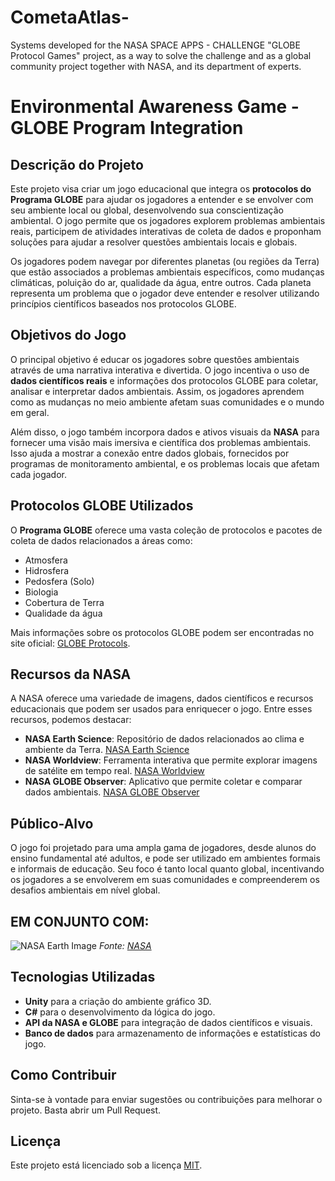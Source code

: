 # CometaAtlas-
Systems developed for the NASA SPACE APPS - CHALLENGE "GLOBE Protocol Games" project, as a way to solve the challenge and as a global community project together with NASA, and its department of experts.
# Environmental Awareness Game - GLOBE Program Integration

## Descrição do Projeto
Este projeto visa criar um jogo educacional que integra os **protocolos do Programa GLOBE** para ajudar os jogadores a entender e se envolver com seu ambiente local ou global, desenvolvendo sua conscientização ambiental. O jogo permite que os jogadores explorem problemas ambientais reais, participem de atividades interativas de coleta de dados e proponham soluções para ajudar a resolver questões ambientais locais e globais.

Os jogadores podem navegar por diferentes planetas (ou regiões da Terra) que estão associados a problemas ambientais específicos, como mudanças climáticas, poluição do ar, qualidade da água, entre outros. Cada planeta representa um problema que o jogador deve entender e resolver utilizando princípios científicos baseados nos protocolos GLOBE.

## Objetivos do Jogo
O principal objetivo é educar os jogadores sobre questões ambientais através de uma narrativa interativa e divertida. O jogo incentiva o uso de **dados científicos reais** e informações dos protocolos GLOBE para coletar, analisar e interpretar dados ambientais. Assim, os jogadores aprendem como as mudanças no meio ambiente afetam suas comunidades e o mundo em geral.

Além disso, o jogo também incorpora dados e ativos visuais da **NASA** para fornecer uma visão mais imersiva e científica dos problemas ambientais. Isso ajuda a mostrar a conexão entre dados globais, fornecidos por programas de monitoramento ambiental, e os problemas locais que afetam cada jogador.

## Protocolos GLOBE Utilizados
O **Programa GLOBE** oferece uma vasta coleção de protocolos e pacotes de coleta de dados relacionados a áreas como:
- Atmosfera
- Hidrosfera
- Pedosfera (Solo)
- Biologia
- Cobertura de Terra
- Qualidade da água

Mais informações sobre os protocolos GLOBE podem ser encontradas no site oficial: [GLOBE Protocols](https://www.globe.gov/do-globe/globe-teachers-guide/protocols).

## Recursos da NASA
A NASA oferece uma variedade de imagens, dados científicos e recursos educacionais que podem ser usados para enriquecer o jogo. Entre esses recursos, podemos destacar:
- **NASA Earth Science**: Repositório de dados relacionados ao clima e ambiente da Terra. [NASA Earth Science](https://science.nasa.gov/earth-science)
- **NASA Worldview**: Ferramenta interativa que permite explorar imagens de satélite em tempo real. [NASA Worldview](https://worldview.earthdata.nasa.gov/)
- **NASA GLOBE Observer**: Aplicativo que permite coletar e comparar dados ambientais. [NASA GLOBE Observer](https://observer.globe.gov/)

## Público-Alvo
O jogo foi projetado para uma ampla gama de jogadores, desde alunos do ensino fundamental até adultos, e pode ser utilizado em ambientes formais e informais de educação. Seu foco é tanto local quanto global, incentivando os jogadores a se envolverem em suas comunidades e compreenderem os desafios ambientais em nível global.

## EM CONJUNTO COM:
![NASA Earth Image](https://t0.gstatic.com/images?q=tbn:ANd9GcQ9u48pu-6IB2FnnYl_H-15le_g8Dkt5d5RN-VWiWIl_-dyJdaa)
*Fonte: [NASA](https://www.nasa.gov/image-feature/fresh-perspective-earths-limb-and-atmosphere)*

## Tecnologias Utilizadas
- **Unity** para a criação do ambiente gráfico 3D.
- **C#** para o desenvolvimento da lógica do jogo.
- **API da NASA e GLOBE** para integração de dados científicos e visuais.
- **Banco de dados** para armazenamento de informações e estatísticas do jogo.

## Como Contribuir
Sinta-se à vontade para enviar sugestões ou contribuições para melhorar o projeto. Basta abrir um Pull Request.

## Licença
Este projeto está licenciado sob a licença [MIT](LICENSE).
